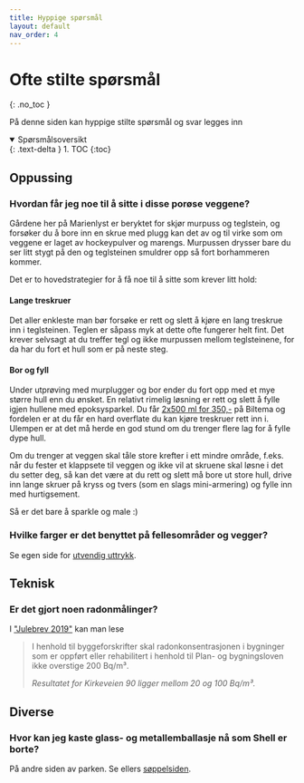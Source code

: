 ```yaml
---
title: Hyppige spørsmål
layout: default
nav_order: 4
---
```


# Ofte stilte spørsmål
{: .no_toc }

På denne siden kan hyppige stilte spørsmål og svar legges inn

<details open markdown="block">

  <summary> Spørsmålsoversikt </summary>
  {: .text-delta }
1. TOC
{:toc}
</details>

## Oppussing

### Hvordan får jeg noe til å sitte i disse porøse veggene?
Gårdene her på Marienlyst er beryktet for skjør murpuss og teglstein, og forsøker du å bore inn en skrue med plugg kan det av og til virke som om veggene er laget av hockeypulver og marengs. Murpussen drysser bare du ser litt stygt på den og teglsteinen smuldrer opp så fort borhammeren kommer.

Det er to hovedstrategier for å få noe til å sitte som krever litt hold:

#### Lange treskruer
Det aller enkleste man bør forsøke er rett og slett å kjøre en lang treskrue inn i teglsteinen. Teglen er såpass myk at dette ofte fungerer helt fint. Det krever selvsagt at du treffer tegl og ikke murpussen mellom teglsteinene, for da har du fort et hull som er på neste steg.

#### Bor og fyll
Under utprøving med murplugger og bor ender du fort opp med et mye større hull enn du ønsket. En relativt rimelig løsning er rett og slett å fylle igjen hullene med epoksysparkel. Du får [2x500 ml for 350,-](https://www.biltema.no/batutstyr/batpleie/epoxy/lett-epoksysparkel-2-x-500-ml-2000042332) på Biltema og fordelen er at du får en hard overflate du kan kjøre treskruer rett inn i. Ulempen er at det må herde en god stund om du trenger flere lag for å fylle dype hull.

Om du trenger at veggen skal tåle store krefter i ett mindre område, f.eks. når du fester et klappsete til veggen og ikke vil at skruene skal løsne i det du setter deg, så kan det være at du rett og slett må bore ut store hull, drive inn lange skruer på kryss og tvers (som en slags mini-armering) og fylle inn med hurtigsement. 

Så er det bare å sparkle og male :)

### Hvilke farger er det benyttet på fellesområder og vegger?
Se egen side for [utvendig uttrykk](/oppussing/utvendig#fargekoder).

## Teknisk

### Er det gjort noen radonmålinger?
I ["Julebrev 2019"](https://www.dropbox.com/scl/fi/o5lezh1v4ch1mwysauv8d/Julebrev-2019.docx?rlkey=4jiv759nrs0qyqdei6w3v0dxa&st=a4i6koo7&dl=0) kan man lese
> I henhold til byggeforskrifter skal radonkonsentrasjonen i bygninger som er oppført eller rehabilitert i henhold til Plan- og bygningsloven ikke overstige 200 Bq/m³.
>
> *Resultatet for Kirkeveien 90 ligger mellom 20 og 100 Bq/m³.*

## Diverse

### Hvor kan jeg kaste glass- og metallemballasje nå som Shell er borte?
På andre siden av parken. Se ellers [søppelsiden](/soppel).
